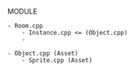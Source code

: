 
MODULE
    
    - Room.cpp
        - Instance.cpp <= (Object.cpp)
        - 
    
    - Object.cpp (Asset)
        - Sprite.cpp (Asset)